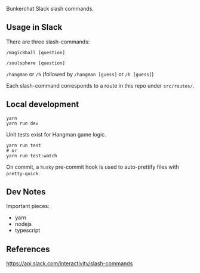 Bunkerchat Slack slash commands.

## Usage in Slack

There are three slash-commands:

`/magic8ball [question]`

`/soulsphere [question]`

`/hangman` or `/h` (followed by `/hangman [guess]` or `/h [guess]`)

Each slash-command corresponds to a route in this repo under `src/routes/`.

## Local development

```
yarn
yarn run dev
```

Unit tests exist for Hangman game logic.

```
yarn run test
# or
yarn run test:watch
```

On commit, a `husky` pre-commit hook is used to auto-prettify
files with `pretty-quick`.

## Dev Notes

Important pieces:

- yarn
- nodejs
- typescript

## References

https://api.slack.com/interactivity/slash-commands
